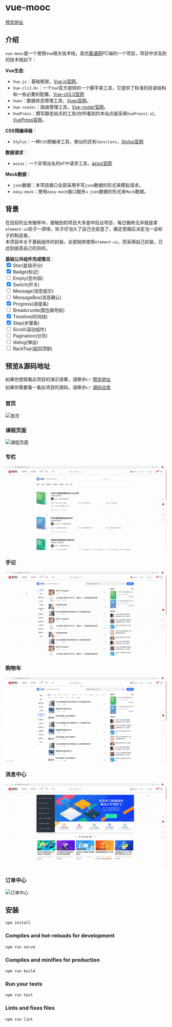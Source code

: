 # vue-mooc

[预览地址](https://wangtunan.github.io/vue-mooc/#/home) 

## 介绍
`vue-mooc`是一个使用`Vue`相关技术栈，高仿[慕课网](https://www.imooc.com/)PC端的一个项目，项目中涉及到的技术栈如下：

**Vue生态**:
* `Vue.js`：基础框架，[Vue.js官网](https://cn.vuejs.org/)。
* `Vue-cli3.0+`：一个`Vue`官方提供的一个脚手架工具，它提供了标准的目录结构和一些必要的配置，[Vue-cli3.0官网](https://cli.vuejs.org/zh/)
* `Vuex`：数据状态管理工具，[Vuex官网](https://vuex.vuejs.org/)。
* `Vue-router`：路由管理工具，[Vue-router官网](https://router.vuejs.org/)。
* `VuePress`：撰写静态站点的工具(你所看到的本站点是采用`VuePress1.x`)，[VuePress官网](https://v1.vuepress.vuejs.org/)。

**CSS预编译器**：
* `Stylus`：一种`CSS`预编译工具，类似的还有`Sass/Less`，[Stylus官网](https://www.zhangxinxu.com/jq/stylus/)

**数据请求**：
* `axios`：一个非常出名的`HTTP`请求工具，[axios官网](http://www.axios-js.com/)

**Mock数据**：
* `json`数据：本项目接口全部采用手写`json`数据的形式来模拟请求。
* `easy-mock`：使用`easy-mock`接口服务+ `json`数据的形式来`Mock`数据。

## 背景
在目前的业务搬砖中，接触到的项目大多是中后台项目，每日搬砖无非就是拿`element-ui`轮子一把嗦，轮子仔当久了自己也安逸了，痛定思痛后决定当一会轮子的制造者。<br/>
本项目中关于基础组件的封装，全部抛弃使用`element-ui`，而采用自己封装，已达到提高自己的目的。

**基础公共组件完成情况**：<br/>
<input type="checkbox" checked/> Star(星级评分) <br/>
<input type="checkbox" checked/> Badge(标记)<br/>
<input type="checkbox"/> Empty(空内容)<br/>
<input type="checkbox" checked/> Switch(开关)<br/>
<input type="checkbox"/> Message(消息提示)<br/>
<input type="checkbox"/> MessageBox(消息确认)<br/>
<input type="checkbox" checked /> Progress(进度条)<br/>
<input type="checkbox"/> Breadcrumb(面包屑导航)<br/>
<input type="checkbox" checked/> Timeline(时间线)<br/>
<input type="checkbox" checked/> Step(步骤条)<br/>
<input type="checkbox"/> Scroll(滚动组件)<br/>
<input type="checkbox"/> Pagination(分页)<br/>
<input type="checkbox"/> dialog(弹出)<br/>
<input type="checkbox"/> BackTop(返回顶部)<br/>

## 预览&源码地址

如果你想观看此项目的演示效果，请移步:point_right: [预览地址](https://wangtunan.github.io/vue-mooc/#/home) <br/>
如果你需要看一看此项目的源码，请移步:point_right: [源码仓库](https://github.com/wangtunan/vue-mooc)

### 首页
![首页](./docs/images/1.gif)

### 课程页面
![课程页面](./docs/images/2.gif)

### 专栏
![专栏](./docs/images/3.gif)

### 手记
![手记](./docs/images/4.gif)

### 购物车
![购物车](./docs/images/5.gif)

### 消息中心
![消息中心](./docs/images/6.gif)

### 订单中心
![订单中心](../docs/images/7.gif)


## 安装
```
npm install
```

### Compiles and hot-reloads for development
```
npm run serve
```

### Compiles and minifies for production
```
npm run build
```

### Run your tests
```
npm run test
```

### Lints and fixes files
```
npm run lint
```
